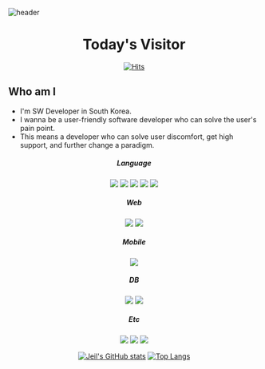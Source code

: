 ![header](https://capsule-render.vercel.app/api?type=wave&color=auto&height=300&section=header&fontSize=50&text=console.log(jeil.getTIL()))


</div>
<div align='center'>
  
# Today's Visitor
[![Hits](https://hits.seeyoufarm.com/api/count/incr/badge.svg?url=https%3A%2F%2Fgithub.com%2FJeilJeong&count_bg=%2379C83D&title_bg=%23555555&icon=&icon_color=%23E7E7E7&title=hits&edge_flat=false)](https://hits.seeyoufarm.com)
</div>

## Who am I
- I'm SW Developer in South Korea.
- I wanna be a user-friendly software developer who can solve the user's pain point.
- This means a developer who can solve user discomfort, get high support, and further change a paradigm.

<div align='center'>
  
<!-- language -->
##### Language
<img src="https://img.shields.io/badge/Java-007396?style=flat-square&logo=java&logoColor=white"/> <img src="https://img.shields.io/badge/Javascript-F7DF1E?style=flat-square&logo=javascript&logoColor=white"/> <img src="https://img.shields.io/badge/C%2B%2B-00599C?style=flat-square&logo=C%2B%2B&logoColor=white"/> <img src="https://img.shields.io/badge/C-A8B9CC?style=flat-square&logo=C&logoColor=white"/> <img src="https://img.shields.io/badge/Python-3776AB?style=flat-square&logo=Python&logoColor=white"/>

##### Web
<img src="https://img.shields.io/badge/HTML5-E34F26?style=flat-square&logo=HTML5&logoColor=white"/> <img src="https://img.shields.io/badge/CSS3-1572B6?style=flat-square&logo=CSS3&logoColor=white"/>

##### Mobile
<img src="https://img.shields.io/badge/Android-3DDC84?style=flat-square&logo=Android&logoColor=white"/>

##### DB
<img src="https://img.shields.io/badge/Mysql-4479A1?style=flat-square&logo=mysql&logoColor=white"/> <img src="https://img.shields.io/badge/Oracle-F80000?style=flat-square&logo=mysql&logoColor=white"/>

##### Etc
<img src="https://img.shields.io/badge/OpenCV-5C3EE8?style=flat-square&logo=OpenCV&logoColor=white"/> <img src="https://img.shields.io/badge/RaspberryPi-A22846?style=flat-square&logo=RaspberryPi&logoColor=white"/> <img src="https://img.shields.io/badge/Arduino-00979D?style=flat-square&logo=Arduino&logoColor=white"/>

[![Jeil's GitHub stats](https://github-readme-stats.vercel.app/api?username=JeilJeong&theme=merko)](https://github.com/JeilJeong/github-readme-stats)
[![Top Langs](https://github-readme-stats.vercel.app/api/top-langs/?username=JeilJeong&theme=merko)](https://github.com/jeiljeong/github-readme-stats)
  
</div>
